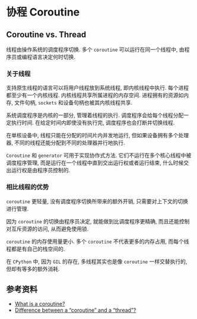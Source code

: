# 协程 Coroutine

## Coroutine vs. Thread
线程由操作系统的调度程序切换. 多个 `coroutine` 可以运行在同一个线程中, 由程序员或编程语言决定何时切换.

### 关于线程
支持原生线程的语言可以将用户线程放到系统线程, 即内核线程中执行. 每个进程都至少有一个内核线程. 内核线程共享所属进程的内存空间. 进程拥有的资源如内存, 文件句柄, `sockets` 和设备句柄也被其内核线程共享.

系统调度程序是内核的一部分, 管理着线程的执行. 调度程序会给每个线程分配一定执行时间. 在给定时间内即使没有执行完, 调度程序也会打断并切换线程.

在单核设备中, 线程只能在分配的时间片内并发地运行, 但如果设备拥有多个处理器, 不同的线程还能分配到不同的处理器并行地执行.

`Coroutine` 和 `generator` 可用于实现协作式方法. 它们不运行在多个核心线程中被调度程序管理, 而是运行在一个线程中直到交出运行权或者运行结束, 什么时候交出运行权是由程序员控制的.

### 相比线程的优势
`coroutine` 更轻量, 没有调度程序切换所带来的额外开销, 只需要对上下文的切换进行管理.

因为 `coroutine` 的切换由程序员决定, 就能做到比调度程序更精确, 而且还能控制对互斥资源的访问, 从而避免使用锁.

`coroutine` 的内存使用量更小. 多个 `coroutine` 不代表更多的内存占用, 而每个线程都是有自己的栈空间的.

在 `CPython` 中, 因为 `GIL` 的存在, 多线程其实也是像 `coroutine` 一样交替执行的, 但却有等多的额外消耗.

## 参考资料
- [What is a coroutine?](https://stackoverflow.com/questions/553704/what-is-a-coroutine)
- [Difference between a “coroutine” and a “thread”?](https://stackoverflow.com/questions/1934715/difference-between-a-coroutine-and-a-thread)
